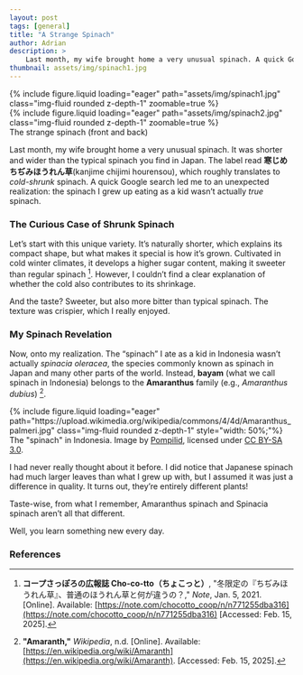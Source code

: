 ```yaml
---
layout: post
tags: [general]
title: "A Strange Spinach"
author: Adrian
description: >
    Last month, my wife brought home a very unusual spinach. A quick Google search led me to an unexpected realization of the "spinach" I ate in Indonesia.
thumbnail: assets/img/spinach1.jpg
---
```


<div class="row mt-3">
    <div class="col-sm mt-3 mt-md-0">
        {% include figure.liquid loading="eager" path="assets/img/spinach1.jpg" class="img-fluid rounded z-depth-1" zoomable=true %}
    </div>
    <div class="col-sm mt-3 mt-md-0">
        {% include figure.liquid loading="eager" path="assets/img/spinach2.jpg" class="img-fluid rounded z-depth-1" zoomable=true %}
    </div>
</div>
<div class="caption">
    The strange spinach (front and back)
</div>

Last month, my wife brought home a very unusual spinach. It was shorter and wider than the typical spinach you find in Japan. The label read **寒じめちぢみほうれん草**(kanjime chijimi hourensou), which roughly translates to *cold-shrunk* spinach. A quick Google search led me to an unexpected realization: the spinach I grew up eating as a kid wasn’t actually *true* spinach.

### The Curious Case of Shrunk Spinach
Let’s start with this unique variety. It’s naturally shorter, which explains its compact shape, but what makes it special is how it’s grown. Cultivated in cold winter climates, it develops a higher sugar content, making it sweeter than regular spinach [^1]. However, I couldn’t find a clear explanation of whether the cold also contributes to its shrinkage.

And the taste? Sweeter, but also more bitter than typical spinach. The texture was crispier, which I really enjoyed.

### My Spinach Revelation
Now, onto my realization. The “spinach” I ate as a kid in Indonesia wasn’t actually *spinacia oleracea*, the species commonly known as spinach in Japan and many other parts of the world. Instead, **bayam** (what we call spinach in Indonesia) belongs to the **Amaranthus** family (e.g., *Amaranthus dubius*) [^2].

<div class="row mt-3">
    <div class="col-sm mt-3 mt-md-0">
        {% include figure.liquid loading="eager" path="https://upload.wikimedia.org/wikipedia/commons/4/4d/Amaranthus_palmeri.jpg" class="img-fluid rounded z-depth-1" style="width: 50%;"%}
    </div>
</div>
<div class="caption">
    The "spinach" in Indonesia. Image by <a href="https://commons.wikimedia.org/wiki/User:Pompilid">Pompilid</a>, licensed under 
    <a href="https://creativecommons.org/licenses/by-sa/3.0/">CC BY-SA 3.0</a>.
</div>

I had never really thought about it before. I did notice that Japanese spinach had much larger leaves than what I grew up with, but I assumed it was just a difference in quality. It turns out, they’re entirely different plants!

Taste-wise, from what I remember, Amaranthus spinach and Spinacia spinach aren’t all that different.

Well, you learn something new every day.

### References
[^1]: **コープさっぽろの広報誌 Cho-co-tto（ちょこっと）**, "冬限定の『ちぢみほうれん草』、普通のほうれん草と何が違うの？," *Note*, Jan. 5, 2021. [Online]. Available: [https://note.com/chocotto_coop/n/n771255dba316](https://note.com/chocotto_coop/n/n771255dba316) [Accessed: Feb. 15, 2025].

[^2]: **"Amaranth,"** *Wikipedia*, n.d. [Online]. Available: [https://en.wikipedia.org/wiki/Amaranth](https://en.wikipedia.org/wiki/Amaranth). [Accessed: Feb. 15, 2025].
